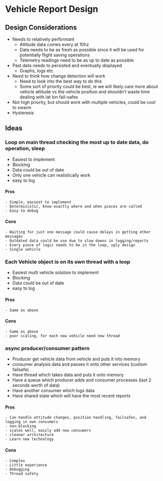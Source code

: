 # Vehicle Report Design

## Design Considerations
- Needs to relatively performant
  - Attitude data comes every at 10hz
  - Data needs to be as fresh as possible since it will be used for potentially flight saving operations
  - Telemetry readings need to be as up to date as possible
- Past data needs to persisted and eventually displayed
  - Graphs, logs etc
- Need to think how change detection will work
  - Need to look into the best way to do this
  - Some sort of priority could be best, ie we will likely care more about vehicle attitude vs the vehicle position and shouldn't waste time dealing with lat lon fail-safes
- Not high priority, but should work with multiple vehicles, could be cool to swarm
- Hysteresis 

## Ideas

### Loop on main thread checking the most up to date data, do operation, sleep
   - Easiest to implement
   - Blocking
   - Data could be out of date
   - Only one vehicle can realistically work
   - easy to log

#### Pros
    - Simple, easiest to implement
    - Deterministic, know exactly where and when pieces are called
    - Easy to debug
#### Cons
    - Waiting for just one message could cause delays in getting other messages
    - Outdated data could be use due to slow downs in logging/reports
    - Every piece of logic needs to be in the loop, ugly design
    - Single vehicle

### Each Vehicle object is on its own thread with a loop
   - Easiest multi vehicle solution to implement
   - Blocking
   - Data could be out of date
   - easy to log

#### Pros
    - Same as above
#### Cons
    - Same as above
    - poor scaling, for each new vehicle need new thread


### async producer/consumer pattern
   - Producer get vehicle data from vehicle and puts it into memory
   - consumer analysis data and passes it onto other services (custom failsafe)
   - Have thread which takes data and puts it onto memory
   - Have a queue which producer adds and consumer processes (last 2 seconds worth of data)
   - Have another consumer which logs data
   - Have shared state which will have the most recent reports

#### Pros   
    - Can handle attitude changes, position handling, failsafes, and logging in own consumers
    - non-blocking
    - scales well, easily add new consumers
    - cleaner architecture
    - Learn new technology
#### Cons
    - Complex
    - Little experience
    - Debugging
    - Thread safety
